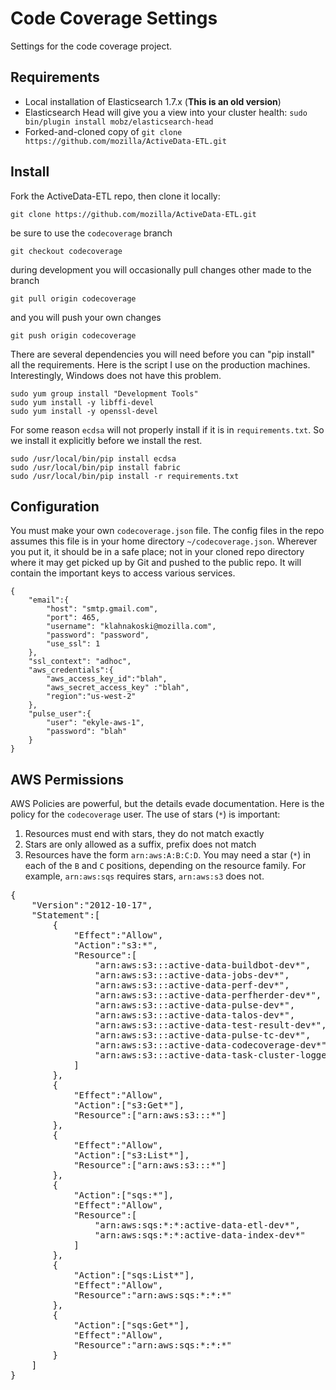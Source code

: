 
Code Coverage Settings
======================

Settings for the code coverage project.

Requirements
------------

* Local installation of Elasticsearch 1.7.x (**This is an old version**)
* Elasticsearch Head will give you a view into your cluster health: `sudo bin/plugin install mobz/elasticsearch-head`
* Forked-and-cloned copy of `git clone https://github.com/mozilla/ActiveData-ETL.git`


Install
-------

Fork the ActiveData-ETL repo, then clone it locally:

    git clone https://github.com/mozilla/ActiveData-ETL.git

be sure to use the `codecoverage` branch

    git checkout codecoverage

during development you will occasionally pull changes other made to the branch

    git pull origin codecoverage

and you will push your own changes

    git push origin codecoverage


There are several dependencies you will need before you can "pip install" all the requirements.  Here is the script I use on the production machines.  Interestingly, Windows does not have this problem.

    sudo yum group install "Development Tools"
    sudo yum install -y libffi-devel
    sudo yum install -y openssl-devel
    
For some reason `ecdsa` will not properly install if it is in `requirements.txt`.  So we install it explicitly before we install the rest. 
    
    sudo /usr/local/bin/pip install ecdsa
    sudo /usr/local/bin/pip install fabric
    sudo /usr/local/bin/pip install -r requirements.txt


Configuration
-------

You must make your own `codecoverage.json` file. The config files in the repo assumes this file is in your home directory `~/codecoverage.json`.  Wherever you put it, it should be in a safe place; not in your cloned repo directory where it may get picked up by Git and pushed to the public repo. It will contain the important keys to access various services.

    {
        "email":{
            "host": "smtp.gmail.com",
            "port": 465,
            "username": "klahnakoski@mozilla.com",
            "password": "password",
            "use_ssl": 1
        },
        "ssl_context": "adhoc",
        "aws_credentials":{
            "aws_access_key_id":"blah",
            "aws_secret_access_key" :"blah",
            "region":"us-west-2"
        },
        "pulse_user":{
            "user": "ekyle-aws-1",
            "password": "blah"
        }
    }


AWS Permissions
---------------

AWS Policies are powerful, but the details evade documentation.  Here is the policy for the `codecoverage` user.  The use of stars (`*`) is important:

1. Resources must end with stars, they do not match exactly
2. Stars are only allowed as a suffix, prefix does not match
3. Resources have the form `arn:aws:A:B:C:D`.  You may need a star (`*`) in each of the `B` and `C` positions, depending on the resource family.  For example, `arn:aws:sqs` requires stars, `arn:aws:s3` does not.

<pre>
{
    "Version":"2012-10-17",
    "Statement":[
        {
            "Effect":"Allow",
            "Action":"s3:*",
            "Resource":[
                "arn:aws:s3:::active-data-buildbot-dev*",
                "arn:aws:s3:::active-data-jobs-dev*",
                "arn:aws:s3:::active-data-perf-dev*",
                "arn:aws:s3:::active-data-perfherder-dev*",
                "arn:aws:s3:::active-data-pulse-dev*",
                "arn:aws:s3:::active-data-talos-dev*",
                "arn:aws:s3:::active-data-test-result-dev*",
                "arn:aws:s3:::active-data-pulse-tc-dev*",
                "arn:aws:s3:::active-data-codecoverage-dev*",
                "arn:aws:s3:::active-data-task-cluster-logger-dev*"
            ]
        },
        {
            "Effect":"Allow",
            "Action":["s3:Get*"],
            "Resource":["arn:aws:s3:::*"]
        },
        {
            "Effect":"Allow",
            "Action":["s3:List*"],
            "Resource":["arn:aws:s3:::*"]
        },
        {
            "Action":["sqs:*"],
            "Effect":"Allow",
            "Resource":[
                "arn:aws:sqs:*:*:active-data-etl-dev*",
                "arn:aws:sqs:*:*:active-data-index-dev*"
            ]
        },
        {
            "Action":["sqs:List*"],
            "Effect":"Allow",
            "Resource":"arn:aws:sqs:*:*:*"
        },
        {
            "Action":["sqs:Get*"],
            "Effect":"Allow",
            "Resource":"arn:aws:sqs:*:*:*"
        }
    ]
}
</pre>